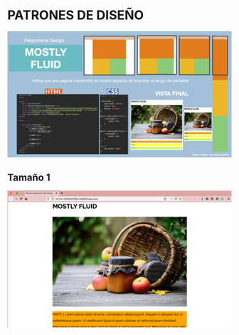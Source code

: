# PATRONES DE DISEÑO

![](https://github.com/ArquiWebIberoP2021/ArquiWeb_Diana/blob/main/IMG/MostlyFluid.png)


## Tamaño 1
![](https://github.com/ArquiWebIberoP2021/ArquiWeb_Diana/blob/main/IMG/MF1.png)